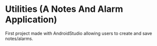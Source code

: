 # Utilities (A Notes And Alarm Application)
First project made with AndroidStudio allowing users to create and save notes/alarms.
